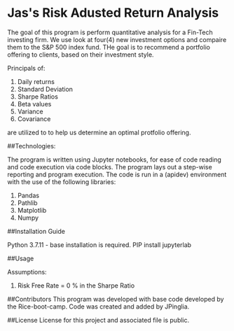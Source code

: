 # Jas's Risk Adusted Return Analysis
The goal of this program is perform quantitative analysis for a Fin-Tech investing firm. We use look at four(4) new investment options and compaire them to the S&P 500 index fund. THe goal is to recommend a portfolio offering to clients, based on their investment style. 

Principals of:
 1) Daily returns
 2) Standard Deviation
 3) Sharpe Ratios
 4) Beta values
 5) Variance 
 6) Covariance 

are utilized to to help us determine an optimal protfolio offering.


##Technologies:

The program is written using Jupyter notebooks, for ease of code reading and code execution via code blocks. The program lays out a step-wise reporting and program execution. The code is run in a (apidev) environment with the use of the following libraries:
  1) Pandas
  2) Pathlib
  3) Matplotlib
  4) Numpy


##Installation Guide

Python 3.7.11 - base installation is required. PIP install jupyterlab


##Usage

Assumptions:

1) Risk Free Rate = 0 % in the Sharpe Ratio

##Contributors
This program was developed with base code developed by the Rice-boot-camp. Code was created and added by JPinglia.


##License
License for this project and associated file is public.
